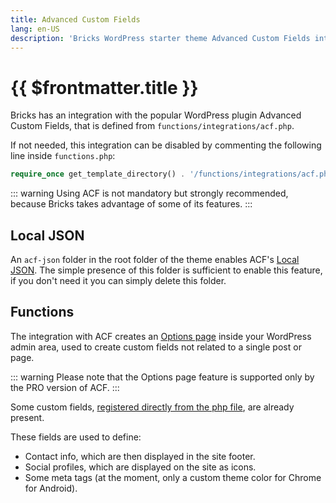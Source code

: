 ```yaml
---
title: Advanced Custom Fields
lang: en-US
description: 'Bricks WordPress starter theme Advanced Custom Fields integration'
---
```


# {{ $frontmatter.title }}

Bricks has an integration with the popular WordPress plugin Advanced Custom Fields, that is defined from `functions/integrations/acf.php`.

If not needed, this integration can be disabled by commenting the following line inside `functions.php`:

```php
require_once get_template_directory() . '/functions/integrations/acf.php';
```

::: warning
Using ACF is not mandatory but strongly recommended, because Bricks takes advantage of some of its features.
:::

## Local JSON

An `acf-json` folder in the root folder of the theme enables ACF's [Local JSON](https://www.advancedcustomfields.com/resources/local-json/). The simple presence of this folder is sufficient to enable this feature, if you don't need it you can simply delete this folder.

## Functions

The integration with ACF creates an [Options page](https://www.advancedcustomfields.com/resources/options-page/) inside your WordPress admin area, used to create custom fields not related to a single post or page.

::: warning
Please note that the Options page feature is supported only by the PRO version of ACF.
:::

Some custom fields, [registered directly from the php file](https://www.advancedcustomfields.com/resources/register-fields-via-php/), are already present.

These fields are used to define:

- Contact info, which are then displayed in the site footer.
- Social profiles, which are displayed on the site as icons.
- Some meta tags (at the moment, only a custom theme color for Chrome for Android).